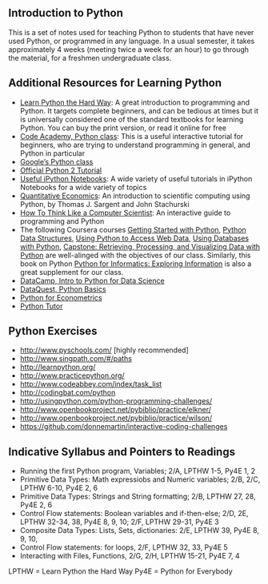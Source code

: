 ## Introduction to Python

This is a set of notes used for teaching Python to students that have never used Python, or programmed in any language. In a usual semester, it takes approximately 4 weeks (meeting twice a week for an hour) to go through the material, for a freshmen undergraduate class. 

## Additional Resources for Learning Python

* [Learn Python the Hard Way](https://learnpythonthehardway.org/python3/): A great introduction to programming and Python. It targets complete beginners, and can be tedious at times but it is universally considered one of the standard textbooks for learning Python. You can buy the print version, or read it online for free
* [Code Academy, Python class](https://www.codecademy.com/learn/python): This is a useful interactive tutorial for beginners, who are trying to understand programming in general, and Python in particular
* [Google’s Python class](https://developers.google.com/edu/python/)
* [Official Python 2 Tutorial](https://docs.python.org/3/tutorial/index.html)
* [Useful iPython Notebooks](https://github.com/ipython/ipython/wiki/A-gallery-of-interesting-IPython-Notebooks): A wide variety of useful tutorials in iPython Notebooks for a wide variety of topics
* [Quantitative Economics](http://quant-econ.net/py/): An introduction to scientific computing using Python, by Thomas J. Sargent and John Stachurski
* [How To Think Like a Computer Scientist](http://interactivepython.org/runestone/static/thinkcspy/toc.html#t-o-c): An interactive guide to programming and Python
* The following Coursera courses [Getting Started with Python](https://www.coursera.org/learn/python), [Python Data Structures](https://www.coursera.org/learn/python-data), [Using Python to Access Web Data](https://www.coursera.org/learn/python-network-data), [Using Databases with Python](https://www.coursera.org/learn/python-databases), [Capstone: Retrieving, Processing, and Visualizing Data with Python](https://www.coursera.org/learn/python-capstone) are well-alinged with the objectives of our class. Similarly, this book on Python [Python for Informatics: Exploring Information](http://www.pythonlearn.com/book.php) is also a great supplement for our class. 
* [DataCamp, Intro to Python for Data Science](https://campus.datacamp.com/courses/intro-to-python-for-data-science/chapter-1-python-basics?ex=1)
* [DataQuest, Python Basics](https://www.dataquest.io/mission/1/python-basics)
* [Python for Econometrics](https://www.kevinsheppard.com/Python_for_Econometrics)
* [Python Tutor](http://www.pythontutor.com/)

## Python Exercises

* http://www.pyschools.com/ [highly recommended]
* http://www.singpath.com/#/paths
* http://learnpython.org/
* http://www.practicepython.org/
* http://www.codeabbey.com/index/task_list
* http://codingbat.com/python
* http://usingpython.com/python-programming-challenges/
* http://www.openbookproject.net/pybiblio/practice/elkner/
* http://www.openbookproject.net/pybiblio/practice/wilson/
* https://github.com/donnemartin/interactive-coding-challenges

## Indicative Syllabus and Pointers to Readings

* Running the first Python program, Variables; 2/A, LPTHW 1-5, Py4E 1, 2
* Primitive Data Types: Math expressiobs and Numeric variables; 2/B, 2/C, LPTHW 6-10, Py4E 2, 6
* Primitive Data Types: Strings and String formatting; 2/B, LPTHW 27, 28, Py4E 2, 6
* Control Flow statements: Boolean variables and if-then-else; 2/D, 2E, LPTHW 32-34, 38, Py4E 8, 9, 10; 2/F, LPTHW 29-31, Py4E 3
* Composite Data Types: Lists, Sets, dictionaries: 2/E, LPTHW 39, Py4E 8, 9, 10, 
* Control Flow statements: for loops, 2/F, LPTHW 32, 33, Py4E 5
* Interacting with Files, Functions, 2/G, 2/H, LPTHW 15-21, Py4E 7, 4

LPTHW = Learn Python the Hard Way
Py4E = Python for Everybody
